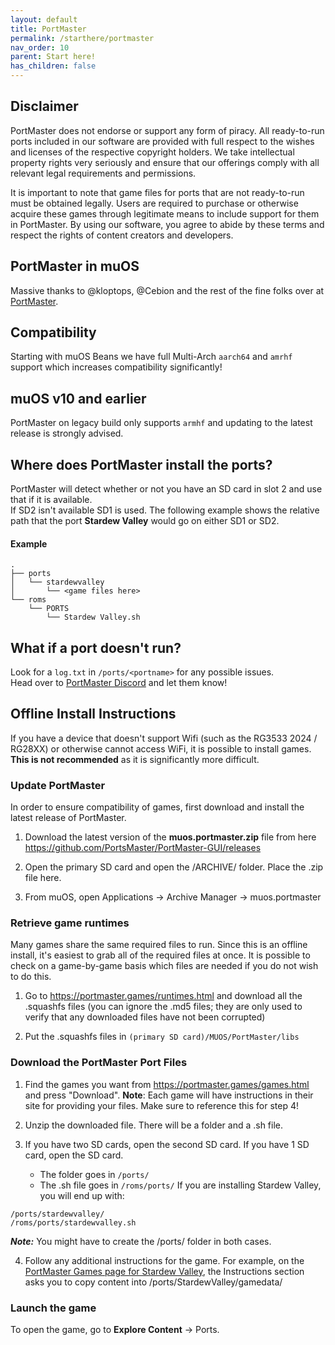 ```yaml
---
layout: default
title: PortMaster
permalink: /starthere/portmaster
nav_order: 10
parent: Start here!
has_children: false
---
```


## Disclaimer
PortMaster does not endorse or support any form of piracy. All ready-to-run ports included in our software are provided with full respect to the wishes and licenses of the respective copyright holders. We take intellectual property rights very seriously and ensure that our offerings comply with all relevant legal requirements and permissions.

It is important to note that game files for ports that are not ready-to-run must be obtained legally. Users are required to purchase or otherwise acquire these games through legitimate means to include support for them in PortMaster. By using our software, you agree to abide by these terms and respect the rights of content creators and developers.

## PortMaster in muOS
Massive thanks to @kloptops, @Cebion and the rest of the fine folks over at [PortMaster](https://portmaster.games).

## Compatibility
Starting with muOS Beans we have full Multi-Arch `aarch64` and `amrhf` support which increases compatibility significantly!

## muOS v10 and earlier
PortMaster on legacy build only supports `armhf` and updating to the latest release is strongly advised.

## Where does PortMaster install the ports?
PortMaster will detect whether or not you have an SD card in slot 2 and use that if it is available.  
If SD2 isn't available SD1 is used. The following example shows the relative path that the port **Stardew Valley** would go on either SD1 or SD2.

#### Example
```
.
├── ports
│   └── stardewvalley
│       └── <game files here>
└── roms
    └── PORTS
        └── Stardew Valley.sh
```

## What if a port doesn't run?
Look for a `log.txt` in `/ports/<portname>` for any possible issues.  
Head over to [PortMaster Discord](https://discord.gg/SR4vbp5c3p) and let them know!

## Offline Install Instructions

If you have a device that doesn't support Wifi (such as the RG3533 2024 / RG28XX) or otherwise cannot access WiFi, it is possible to install games. **This is not recommended** as it is significantly more difficult. 


### Update PortMaster 
In order to ensure compatibility of games, first download and install the latest release of PortMaster.

1) Download the latest version of the **muos.portmaster.zip** file from here https://github.com/PortsMaster/PortMaster-GUI/releases

2) Open the primary SD card and open the /ARCHIVE/ folder. Place the .zip file here. 

3) From muOS, open Applications -> Archive Manager -> muos.portmaster

### Retrieve game runtimes

Many games share the same required files to run. Since this is an offline install, it's easiest to grab all of the required files at once. It is possible to check on a game-by-game basis which files are needed if you do not wish to do this. 

1) Go to https://portmaster.games/runtimes.html and download all the .squashfs files (you can ignore the .md5 files; they are only used to verify that any downloaded files have not been corrupted)

2) Put the .squashfs files in  ```(primary SD card)/MUOS/PortMaster/libs ```

### Download the PortMaster Port Files

1) Find the games you want from https://portmaster.games/games.html and press "Download".
**Note**: Each game will have instructions in their site for providing your files. Make sure to reference this for step 4!

2) Unzip the downloaded file. There will be a folder and a .sh file.

3) If you have two SD cards, open the second SD card. If you have 1 SD card, open the SD card. 
    * The folder goes in ```/ports/```
    * The .sh file goes in ```/roms/ports/```
If you are installing Stardew Valley, you will end up with:

```
/ports/stardewvalley/
/roms/ports/stardewvalley.sh
```

***Note:*** You might have to create the /ports/ folder in both cases.

4) Follow any additional instructions for the game. For example, on the [PortMaster Games page for Stardew Valley](https://portmaster.games/detail.html?name=stardewvalley), the Instructions section asks you to copy content into /ports/StardewValley/gamedata/ 

### Launch the game

To open the game, go to **Explore Content** -> Ports.
